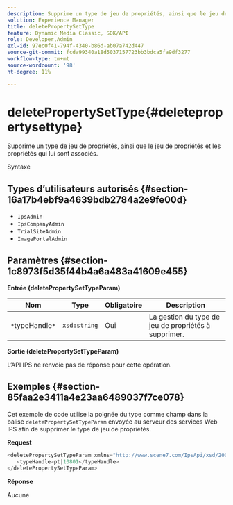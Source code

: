 ```yaml
---
description: Supprime un type de jeu de propriétés, ainsi que le jeu de propriétés et les propriétés qui lui sont associés.
solution: Experience Manager
title: deletePropertySetType
feature: Dynamic Media Classic, SDK/API
role: Developer,Admin
exl-id: 97ec0f41-794f-4340-b86d-ab07a742d447
source-git-commit: fcda99340a18d5037157723bb3bdca5fa9df3277
workflow-type: tm+mt
source-wordcount: '98'
ht-degree: 11%

---
```


# deletePropertySetType{#deletepropertysettype}

Supprime un type de jeu de propriétés, ainsi que le jeu de propriétés et les propriétés qui lui sont associés.

Syntaxe

## Types d’utilisateurs autorisés {#section-16a17b4ebf9a4639bdb2784a2e9fe00d}

* `IpsAdmin`
* `IpsCompanyAdmin`
* `TrialSiteAdmin`
* `ImagePortalAdmin`

## Paramètres {#section-1c8973f5d35f44b4a6a483a41609e455}

**Entrée (deletePropertySetTypeParam)**

| Nom | Type | Obligatoire | Description |
|---|---|---|---|
| `*`typeHandle`*` | `xsd:string` | Oui | La gestion du type de jeu de propriétés à supprimer. |

**Sortie (deletePropertySetTypeParam)**

L’API IPS ne renvoie pas de réponse pour cette opération.

## Exemples {#section-85faa2e3411a4e23aa6489037f7ce078}

Cet exemple de code utilise la poignée du type comme champ dans la balise `deletePropertySetTypeParam` envoyée au serveur des services Web IPS afin de supprimer le type de jeu de propriétés.

**Request**

```java
<deletePropertySetTypeParam xmlns="http://www.scene7.com/IpsApi/xsd/2008-01-15">
   <typeHandle>pt|10801</typeHandle>
</deletePropertySetTypeParam>
```

**Réponse**

Aucune
